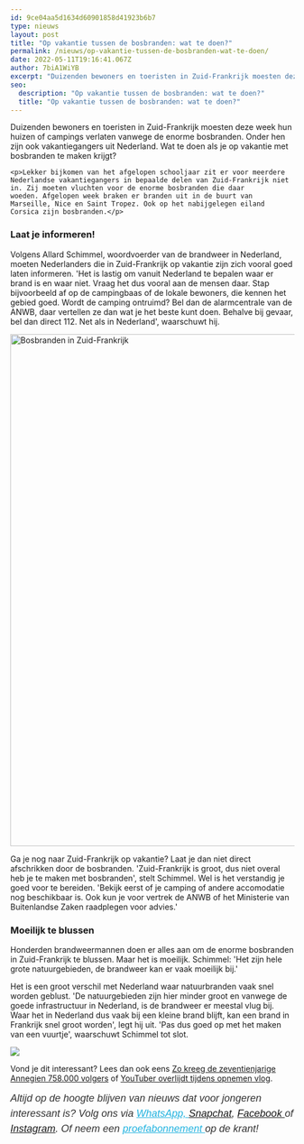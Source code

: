 ```yaml
---
id: 9ce04aa5d1634d60901858d41923b6b7
type: nieuws
layout: post
title: "Op vakantie tussen de bosbranden: wat te doen?"
permalink: /nieuws/op-vakantie-tussen-de-bosbranden-wat-te-doen/
date: 2022-05-11T19:16:41.067Z
author: 7biA1WiYB
excerpt: "Duizenden bewoners en toeristen in Zuid-Frankrijk moesten deze week hun huizen of campings verlaten vanwege de enorme bosbranden. Onder hen zijn ook vakantiegangers uit Nederland. Wat te doen als je op vakantie met bosbranden te maken krijgt?  "
seo:
  description: "Op vakantie tussen de bosbranden: wat te doen?"
  title: "Op vakantie tussen de bosbranden: wat te doen?"
---
```

Duizenden bewoners en toeristen in Zuid-Frankrijk moesten deze week hun huizen of campings verlaten vanwege de enorme bosbranden. Onder hen zijn ook vakantiegangers uit Nederland. Wat te doen als je op vakantie met bosbranden te maken krijgt?  

    <p>Lekker bijkomen van het afgelopen schooljaar zit er voor meerdere Nederlandse vakantiegangers in bepaalde delen van Zuid-Frankrijk niet in. Zij moeten vluchten voor de enorme bosbranden die daar woeden. Afgelopen week braken er branden uit in de buurt van Marseille, Nice en Saint Tropez. Ook op het nabijgelegen eiland Corsica zijn bosbranden.</p>
<h3>Laat je informeren!</h3>
<p>Volgens Allard Schimmel, woordvoerder van de brandweer in Nederland, moeten Nederlanders die in Zuid-Frankrijk op vakantie zijn zich vooral goed laten informeren. 'Het is lastig om vanuit Nederland te bepalen waar er brand is en waar niet. Vraag het dus vooral aan de mensen daar. Stap bijvoorbeeld af op de campingbaas of de lokale bewoners, die kennen het gebied goed. Wordt de camping ontruimd? Bel dan de alarmcentrale van de ANWB, daar vertellen ze dan wat je het beste kunt doen. Behalve bij gevaar, bel dan direct 112. Net als in Nederland', waarschuwt hij.</p>
<p><div class="media media-element-container media-default"><div id="file-418536" class="file file-image file-image-jpeg">

        
  
  <div class="content">
    <img alt="Bosbranden in Zuid-Frankrijk" title="Beeld: AFP" height="908" width="1368" class="media-element file-default" data-delta="1" src="https://7dagen.netlify.app/sites/default/files/ANP-52475902.jpg">  </div>

  
</div>
</div>
<p>Ga je nog naar Zuid-Frankrijk op vakantie? Laat je dan niet direct afschrikken door de bosbranden. 'Zuid-Frankrijk is groot, dus niet overal heb je te maken met bosbranden', stelt Schimmel. Wel is het verstandig je goed voor te bereiden. 'Bekijk eerst of je camping of andere accomodatie nog beschikbaar is. Ook kun je voor vertrek de ANWB of het Ministerie van Buitenlandse Zaken raadplegen voor advies.'</p>
<h3>Moeilijk te blussen</h3>
<p>Honderden brandweermannen doen er alles aan om de enorme bosbranden in Zuid-Frankrijk te blussen. Maar het is moeilijk. Schimmel: 'Het zijn hele grote natuurgebieden, de brandweer kan er vaak moeilijk bij.'</p>
<p>Het is een groot verschil met Nederland waar natuurbranden vaak snel worden geblust. 'De natuurgebieden zijn hier minder groot en vanwege de goede infrastructuur in Nederland, is de brandweer er meestal vlug bij. Waar het in Nederland dus vaak bij een kleine brand blijft, kan een brand in Frankrijk snel groot worden', legt hij uit. 'Pas dus goed op met het maken van een vuurtje', waarschuwt Schimmel tot slot.</p>
<div class="kader">
<p><img class="kaderafbeelding" src="https://7dagen.netlify.app/sites/default/files/ff.png"></p>
<p>Vond je dit interessant? Lees dan ook eens <a href="https://7dagen.netlify.app/lifestyle/zo-kreeg-de-17-jarige-annegien-758000-volgers">Zo kreeg de zeventienjarige Annegien 758.000 volgers</a> of <a href="https://7dagen.netlify.app/nieuws/youtuber-overlijdt-tijdens-opnemen-vlog">YouTuber overlijdt tijdens opnemen vlog</a>.</p>
<p><em style="box-sizing: inherit; color: rgb(51, 51, 51); font-family: &quot;PT Sans&quot;, sans-serif; font-size: 18px; line-height: 27px;">Altijd op de hoogte blijven van nieuws dat voor jongeren interessant is? Volg ons via </em><em style="box-sizing: inherit; color: rgb(34, 179, 224); transition: color 0.3s ease; font-family: &quot;PT Sans&quot;, sans-serif; font-size: 18px; line-height: 27px;"><a href="https://7dagen.netlify.app/whatsapp" style="box-sizing: inherit; color: rgb(34, 179, 224); transition: color 0.3s ease; font-family: &quot;PT Sans&quot;, sans-serif; font-size: 18px; line-height: 27px;">WhatsApp, </a></em><em style="box-sizing: inherit; color: rgb(51, 51, 51); font-family: &quot;PT Sans&quot;, sans-serif; font-size: 18px; line-height: 27px;"><a href="https://www.snapchat.com/add/sevendaysnl">Snapchat</a>, <a href="https://www.facebook.com/7Daysnl?ref=bookmarks">Facebook </a>of <a href="https://instagram.com/7DAysnl/">Instagram</a>. Of </em><em style="box-sizing: inherit; color: rgb(51, 51, 51); font-family: &quot;PT Sans&quot;, sans-serif; font-size: 18px; line-height: 27px;">neem een </em><a href="https://abonneren.sevendays.nl/abonneren/abonnementen/ae/artikel" style="box-sizing: inherit; color: rgb(34, 179, 224); transition: color 0.3s ease; font-family: &quot;PT Sans&quot;, sans-serif; font-size: 18px; line-height: 27px;"><em style="box-sizing: inherit;">proefabonnement </em></a><em style="box-sizing: inherit; color: rgb(51, 51, 51); font-family: &quot;PT Sans&quot;, sans-serif; font-size: 18px; line-height: 27px;">op de krant!</em></p>
</div>
  
